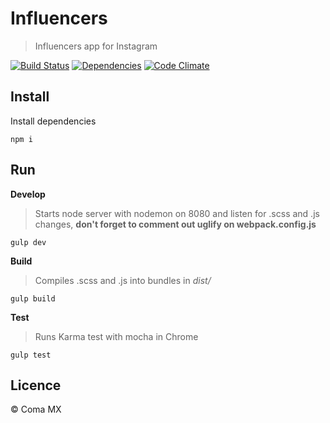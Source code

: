 # Influencers

> Influencers app for Instagram

[![Build Status](https://travis-ci.com/cesargdm/influencers.svg?token=LsXP7nMr91SKiiystJTt&branch=develop)](https://travis-ci.com/cesargdm/influencers)
[![Dependencies](https://david-dm.org/cesargdm/influencers.svg)](https://david-dm.org/cesargdm/influencers)
[![Code Climate](https://codeclimate.com/repos/58caa635f63976025900181b/badges/0b14f6e27ed6c2068811/gpa.svg)](https://codeclimate.com/repos/58caa635f63976025900181b/feed)

## Install

Install dependencies
```
npm i
```

## Run

**Develop**
> Starts node server with nodemon on 8080 and listen for .scss and .js changes, **don't forget to comment out uglify on webpack.config.js**

```
gulp dev
```
**Build**
> Compiles .scss and .js into bundles in *dist/*

```
gulp build
```

**Test**
> Runs Karma test with mocha in Chrome

```
gulp test
```

## Licence
&copy; Coma MX
